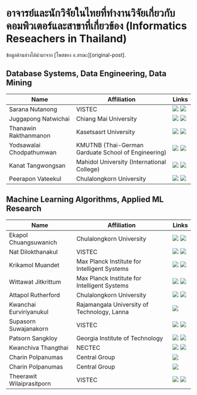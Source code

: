 # อาจารย์และนักวิจัยในไทยที่ทำงานวิจัยเกี่ยวกับคอมพิวเตอร์และสาขาที่เกี่ยวข้อง (Informatics Reseachers in Thailand)

ข้อมูลด้านล่างได้นำมาจาก [โพสของ อ.สรณะ][original-post].


## Database Systems, Data Engineering, Data Mining
|Name|Affiliation|Links|
|---|---|---|
|Sarana Nutanong|VISTEC|[![](https://img.shields.io/badge/-Web-green)](https://www.vistec.ac.th/academic/faculty_detail.php?school=IST&id=55) [![](https://img.shields.io/badge/-Google%20Scholar-green)](https://scholar.google.de/citations?hl=en&user=fEPAC_AAAAAJ&view_op=list_works)|
|Juggapong Natwichai|Chiang Mai University|[![](https://img.shields.io/badge/-Web-green)](https://cpe.eng.cmu.ac.th/2013/academicview-english.php?academiceng_id=18) [![](https://img.shields.io/badge/-Google%20Scholar-green)](http://scholar.google.co.th/citations?user=q0ex--QAAAAJ&hl=th)|
|Thanawin Rakthanmanon|Kasetsasrt University|[![](https://img.shields.io/badge/-Web-green)](https://www.cpe.ku.ac.th/~fengtwr) [![](https://img.shields.io/badge/-Google%20Scholar-green)](https://scholar.google.de/citations?hl=en&user=zJrE6nkAAAAJ)|
|Yodsawalai Chodpathumwan|KMUTNB (Thai-German Garduate School of Engineering)|[![](https://img.shields.io/badge/-Web-green)](https://tggs.kmutnb.ac.th/?page_id=2947) [![](https://img.shields.io/badge/-Google%20Scholar-green)](https://scholar.google.de/citations?user=4K13tqIAAAAJ&hl=en&oi=ao)|
|Kanat Tangwongsan|Mahidol University (International College)|[![](https://img.shields.io/badge/-Web-green)](http://www.philinelabs.net/~ktangwon/) [![](https://img.shields.io/badge/-Google%20Scholar-green)](https://scholar.google.com/citations?hl=en&user=MwnBkgcAAAAJ)|
|Peerapon Vateekul|Chulalongkorn University|[![](https://img.shields.io/badge/-Web-green)](https://www.cp.eng.chula.ac.th/~peerapon/) [![](https://img.shields.io/badge/-Google%20Scholar-green)](https://scholar.google.com/citations?hl=en&user=0mFI2A0AAAAJ)|

## Machine Learning Algorithms, Applied ML Research
|Name|Affiliation|Links|
|---|---|---|
|Ekapol Chuangsuwanich|Chulalongkorn University|[![](https://img.shields.io/badge/-Web-green)](http://scholar.google.co.th/citations?user=ST-jPeYAAAAJ&hl=en) [![](https://img.shields.io/badge/-Google%20Scholar-green)](https://ekapolc.github.io)|
|Nat Dilokthanakul|VISTEC|[![](https://img.shields.io/badge/-Web-green)](https://www.doc.ic.ac.uk/~nd1214/) [![](https://img.shields.io/badge/-Google%20Scholar-green)](https://scholar.google.co.uk/citations?user=ouce6eWAbloC&hl=en)|
|Krikamol Muandet|Max Planck Institute for Intelligent Systems|[![](https://img.shields.io/badge/-Web-green)](http://www.krikamol.org) [![](https://img.shields.io/badge/-Google%20Scholar-green)](https://scholar.google.com/citations?user=E2z5uYsAAAAJ&hl=en)|
|Wittawat Jitkrittum|Max Planck Institute for Intelligent Systems|[![](https://img.shields.io/badge/-Web-green)](http://wittawat.com) [![](https://img.shields.io/badge/-Google%20Scholar-green)](https://scholar.google.co.th/citations?user=D7h5R5kAAAAJ&hl=en)|
|Attapol Rutherford|Chulalongkorn University|[![](https://img.shields.io/badge/-Web-green)](https://attapol.github.io) [![](https://img.shields.io/badge/-Google%20Scholar-green)](https://scholar.google.co.th/citations?user=7SsloT4AAAAJ&hl=en)|
|Kwanchai Eurviriyanukul|Rajamangala University of Technology, Lanna|[![](https://img.shields.io/badge/-Google%20Scholar-green)](https://scholar.google.co.th/citations?user=Y4LtgNMAAAAJ&hl=en)|
|Supasorn Suwajanakorn|VISTEC|[![](https://img.shields.io/badge/-Web-green)](https://www.supasorn.com) [![](https://img.shields.io/badge/-Google%20Scholar-green)](https://scholar.google.com/citations?user=DTNZMGAAAAAJ&hl=en)|
|Patsorn Sangkloy|Georgia Institute of Technology|[![](https://img.shields.io/badge/-Web-green)](http://www.cc.gatech.edu/~psangklo/) [![](https://img.shields.io/badge/-Google%20Scholar-green)](https://scholar.google.com/citations?user=w129gS8AAAAJ&hl=en)|
|Kwanchiva Thangthai|NECTEC|[![](https://img.shields.io/badge/-Web-green)](https://www.nectec.or.th/hccru/staff/view/51) [![](https://img.shields.io/badge/-Google%20Scholar-green)](https://scholar.google.com.hk/citations?user=cnN-NYwAAAAJ)|
|Charin Polpanumas|Central Group|[![](https://img.shields.io/badge/-Web-green)](https://th.linkedin.com/in/cstorm125)|
|Charin Polpanumas|Central Group|[![](https://img.shields.io/badge/-Web-green)](https://th.linkedin.com/in/cstorm125)|
|Theerawit Wilaiprasitporn|VISTEC|[![](https://img.shields.io/badge/-Web-green)](https://www.vistec.ac.th/frontier_research/research_profile.php?u=U040) [![](https://img.shields.io/badge/-Google%20Scholar-green)](https://scholar.google.com/citations?user=U-L-iGIAAAAJ&hl=en)|
